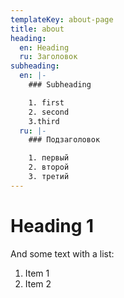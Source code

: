 ```yaml
---
templateKey: about-page
title: about
heading:
  en: Heading
  ru: Заголовок
subheading:
  en: |-
    ### Subheading

    1. first
    2. second
    3.third
  ru: |-
    ### Подзаголовок 

    1. первый
    2. второй
    3. третий
---
```


# Heading 1

And some text with a list:

1. Item 1
2. Item 2
